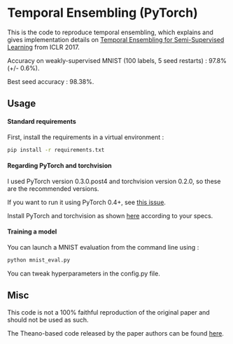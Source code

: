 # Temporal Ensembling (PyTorch)

This is the code to reproduce temporal ensembling, which explains and gives implementation details on [Temporal Ensembling for Semi-Supervised Learning](https://arxiv.org/pdf/1610.02242.pdf) from ICLR 2017.

Accuracy on weakly-supervised MNIST (100 labels, 5 seed restarts) : 97.8% (+/- 0.6%).

Best seed accuracy : 98.38%.

## Usage

#### Standard requirements

First, install the requirements in a virtual environment :

```sh
pip install -r requirements.txt
```

#### Regarding PyTorch and torchvision

I used PyTorch version 0.3.0.post4 and torchvision version 0.2.0, so these are the recommended versions.

If you want to run it using PyTorch 0.4+, see [this issue](https://github.com/ferretj/temporal-ensembling/issues/1). 

Install PyTorch and torchvision as shown [here](http://pytorch.org/) according to your specs.

#### Training a model

You can launch a MNIST evaluation from the command line using :

```sh
python mnist_eval.py
```

You can tweak hyperparameters in the config.py file.

## Misc

This code is not a 100% faithful reproduction of the original paper and should not be used as such.

The Theano-based code released by the paper authors can be found [here](https://github.com/smlaine2/tempens).
